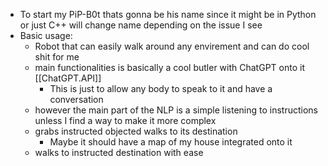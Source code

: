 - To start my PiP-B0t thats gonna be his name since it might be in Python or just C++ will change name depending on the issue I see 
- Basic usage:
	- Robot that can easily walk around any envirement and can do cool shit for me 
	- main functionalities is basically a cool butler with ChatGPT onto it [[ChatGPT.API]] 
		- This is just to allow any body to speak to it and have a conversation 
	- however the main part of the NLP is a simple listening to instructions unless I find a way to make it more complex
	- grabs instructed objected walks to its destination 
		- Maybe it should have a map of my house integrated onto it 
	- walks to instructed destination with ease